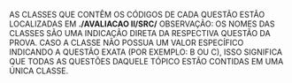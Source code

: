 AS CLASSES QUE CONTÊM OS CÓDIGOS DE CADA QUESTÃO ESTÃO LOCALIZADAS EM **./AVALIACAO II/SRC/**
OBSERVAÇÃO: OS NOMES DAS CLASSES SÃO UMA INDICAÇÃO DIRETA DA RESPECTIVA QUESTÃO DA PROVA. CASO A CLASSE NÃO POSSUA UM VALOR ESPECÍFICO INDICANDO A QUESTÃO EXATA (POR EXEMPLO: B OU C), ISSO SIGNIFICA QUE TODAS AS QUESTÕES DAQUELE TÓPICO ESTÃO CONTIDAS EM UMA ÚNICA CLASSE.
